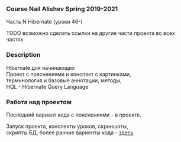 ### Course Nail Alishev Spring 2019-2021
Часть N Hibernate (уроки 46-)<br/>

TODO возможно сделать ссылки на другие части проекта во всех частях

### Description
Hibernate для начинающих <br/>
Проект с пояснениями и конспект с картинками, <br/>
терминология и базовые аннотации, методы, <br/>
HQL - Hibernate Query Language<br/>


### Работа над проектом 
Последний вариант кода с пояснениями - в проекте. <br/>

Запуск проекта, конспекты уроков, скриншоты, <br/>
скрипты БД, более ранние вариенты кода - 
<a href="src/main/resources/info">здесь</a><br/>
